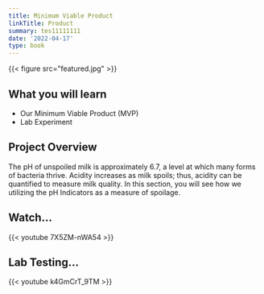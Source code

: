 ```yaml
---
title: Minimum Viable Product
linkTitle: Product
summary: tes11111111
date: '2022-04-17'
type: book
---
```


{{< figure src="featured.jpg" >}}

## What you will learn

- Our Minimum Viable Product (MVP)
- Lab Experiment

## Project Overview

The pH of unspoiled milk is approximately 6.7, a level at which many forms of bacteria thrive. Acidity increases as milk spoils; thus, acidity can be quantified to measure milk quality. In this section, you will see how we utilizing the pH Indicators as a measure of spoilage.

## Watch...

{{< youtube 7X5ZM-nWA54 >}}


## Lab Testing...
{{< youtube k4GmCrT_9TM >}}
